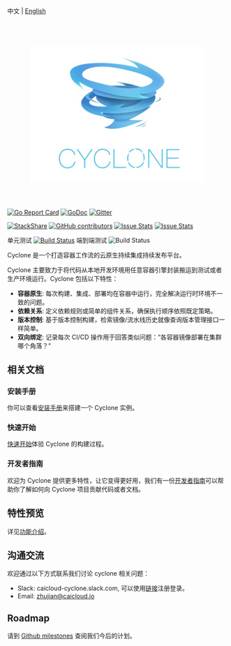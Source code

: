 中文 | [English](README.md)

<h1 align="center">
	<br>
	<img width="400" src="docs/images/logo.jpeg" alt="cyclone">
	<br>
	<br>
</h1>

[![Go Report Card](https://goreportcard.com/badge/github.com/caicloud/cyclone?style=flat-square)](https://goreportcard.com/report/github.com/caicloud/cyclone)
[![GoDoc](https://img.shields.io/badge/godoc-reference-blue.svg?style=flat-square)](https://godoc.org/github.com/caicloud/cyclone)
[![Gitter](https://img.shields.io/gitter/room/caicloud/cyclone.svg?style=flat-square)](https://gitter.im/caicloud/cyclone?utm_source=badge&utm_medium=badge&utm_campaign=pr-badge)

[![StackShare](https://img.shields.io/badge/tech-stack-0690fa.svg?style=flat-square)](https://stackshare.io/gaocegege/cyclone)
[![GitHub contributors](https://img.shields.io/github/contributors/caicloud/cyclone.svg?style=flat-square)](https://github.com/caicloud/cyclone/graphs/contributors)
[![Issue Stats](https://img.shields.io/issuestats/i/github/caicloud/cyclone.svg?style=flat-square)](https://github.com/caicloud/cyclone/issues)
[![Issue Stats](https://img.shields.io/issuestats/p/github/caicloud/cyclone.svg?style=flat-square)](https://github.com/caicloud/cyclone/pulls)

单元测试
[![Build Status](https://travis-ci.org/caicloud/cyclone.svg?branch=master)](https://travis-ci.org/caicloud/cyclone)
端到端测试
![Build Status](https://img.shields.io/badge/e2e--test-comming%20soon-brightgreen.svg)

Cyclone 是一个打造容器工作流的云原生持续集成持续发布平台。

Cyclone 主要致力于将代码从本地开发环境用任意容器引擎封装搬运到测试或者生产环境运行。Cyclone 包括以下特性：

- **容器原生**: 每次构建、集成、部署均在容器中运行，完全解决运行时环境不一致的问题。
- **依赖关系**: 定义依赖规则或简单的组件关系，确保执行顺序依照既定策略。
- **版本控制**: 基于版本控制构建，检索镜像/流水线历史就像查询版本管理接口一样简单。
- **双向绑定**: 记录每次 CI/CD 操作用于回答类似问题：“各容器镜像部署在集群哪个角落？”

## 相关文档

### 安装手册

你可以查看[安装手册](./docs/setup_zh-CN.md)来搭建一个 Cyclone 实例。

### 快速开始

[快速开始](./docs/quick-start_zh-CN.md)体验 Cyclone 的构建过程。

### 开发者指南

欢迎为 Cyclone 提供更多特性，让它变得更好用，我们有一份[开发者指南](./docs/developer-guide_zh-CN.md)可以帮助你了解如何向 Cyclone 项目贡献代码或者文档。

## 特性预览

详见[功能介绍](./docs/functions_zh-CN.md)。

## 沟通交流

欢迎通过以下方式联系我们讨论 cyclone 相关问题：
- Slack: caicloud-cyclone.slack.com, 可以使用[链接](https://caicloud-cyclone.slack.com/join/signup)注册登录。
- Email: zhujian@caicloud.io

## Roadmap

请到 [Github milestones](https://github.com/caicloud/cyclone/milestones) 查阅我们今后的计划。
